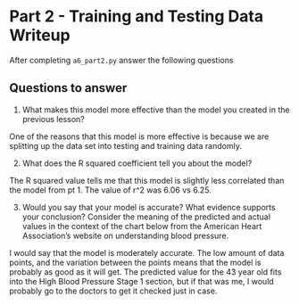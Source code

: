 # Part 2 - Training and Testing Data Writeup

After completing `a6_part2.py` answer the following questions

## Questions to answer

1. What makes this model more effective than the model you created in the previous lesson?

One of the reasons that this model is more effective is because we are splitting up the data set into testing and training data randomly. 

2. What does the R squared coefficient tell you about the model?

The R squared value tells me that this model is slightly less correlated than the model from pt 1. The value of r^2 was 6.06 vs 6.25. 

3. Would you say that your model is accurate? What evidence supports your conclusion? Consider the meaning of the predicted and actual values in the context of the chart below from the American Heart Association’s website on understanding blood pressure.

I would say that the model is moderately accurate. The low amount of data points, and the variation between the points means that the model is probably as good as it will get. The predicted value for the 43 year old fits into the High Blood Pressure Stage 1 section, but if that was me, I would probably go to the doctors to get it checked just in case. 